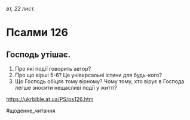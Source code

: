 
_вт, 22 лист._

# Псалми 126

## Господь утішає.
1. Про які події говорить автор?
2. Про що вірші 5-6? Це універсальні істини для будь-кого?
3. Що Господь обіцяє тому вірному? Чому тому, хто вірує в Господа легше зносити нещасливі події у житті?

https://ukrbible.at.ua/PS/ps126.htm

#щоденне_читання
